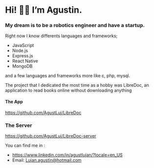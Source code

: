 # Hi! 👋🏼 I’m Agustin.
###  My dream is to be a robotics engineer and have a startup.

Right now I know differents languages and frameworks;

* JavaScript
* Node.js
* Express.js
* React Native
* MongoDB

and a few languages and frameworks more like c, php, mysql.

The project that I dedicated the most time as a hobby was LibreDoc, an application to read books online without downloading anything
#### The App
  https://github.com/AgustLuj/LibreDoc
### The Server
  https://github.com/AgustLuj/LibreDoc-server
  
You can find me in :
* https://www.linkedin.com/in/agustlujan/?locale=en_US
* Email: Lujan.agustin@hotmail.com
